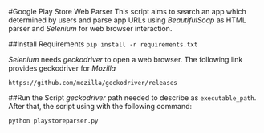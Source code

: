 #Google Play Store Web Parser
This script aims to search an app which determined by users and parse app URLs using _BeautifulSoap_ as HTML parser and _Selenium_ for web browser interaction.

##Install Requirements
`pip install -r requirements.txt`

_Selenium_ needs _geckodriver_ to open a web browser. The following link provides geckodriver for _Mozilla_

`https://github.com/mozilla/geckodriver/releases `

##Run the Script
_geckodriver_ path needed to describe as `executable_path`. After that, the script using with the following command:

`python playstoreparser.py`